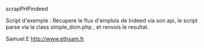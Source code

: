 scrapPHPindeed

Script d'exemple :
Récupere le flux d'emplois de Indeed via son api,
le script parse via la class simple_dom.php ,
et renvois le resultat.

Samuel.E
http://www.ethsam.fr
